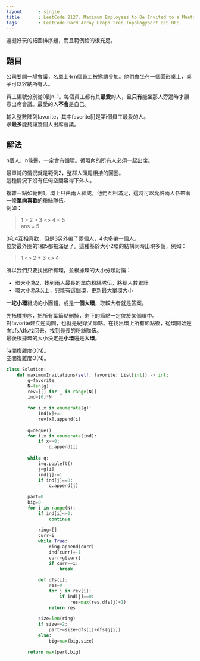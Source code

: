 ```yaml
---
layout      : single
title       : LeetCode 2127. Maximum Employees to Be Invited to a Meeting
tags        : LeetCode Hard Array Graph Tree TopologySort BFS DFS
---
```

還挺好玩的拓圖排序題，而且範例給的很充足。  

## 題目

公司要開一場會議，名單上有n個員工被邀請參加。他們會坐在一個圓形桌上，桌子可以容納所有人。  

員工編號分別從0到n-1。每個員工都有其**最愛**的人，且**只有**能坐那人旁邊時才願意出席會議。最愛的人**不會**是自己。  

輸入整數陣列favorite，其中favorite[i]是第i個員工最愛的人。  
求**最多**能夠讓幾個人出席會議。  

## 解法

n個人，n條邊，一定會有循環。循環內的所有人必須一起出席。  

最單純的情況就是範例2，整群人頭尾相接的圓圈。  
這種情況下沒有任何空間容得下外人。  

複雜一點如範例1，環上只由兩人組成，他們互相滿足，這時可以允許兩人各帶著一條**單向喜歡**的粉絲隊伍。  
例如：  
> 1 > 2 > 3 <> 4 < 5  
> ans = 5  

3和4互相喜歡，但是3另外帶了兩個人，4也多帶一個人。  
位於最外圈的1和5都被滿足了。這種基於大小2環的結構同時出現多個，例如：  
> 1 <> 2 + 3 <> 4  

所以我們只要找出所有環，並根據環的大小分類討論：

- 環大小為2，找到兩人最長的單向粉絲隊伍，將總人數累計  
- 環大小為3以上，只能有這個環，更新最大單環大小  

**一坨小環**組成的小團體，或是**一個大環**，取較大者就是答案。  

先拓樸排序，把所有葉節點刪掉，剩下的節點一定位於某個環中。  
對favorite建立逆向圖，也就是紀錄父節點。在找出環上所有節點後，從環開始逆向bfs/dfs找回去，找到最長的粉絲隊伍。  
最後根據環的大小決定是**小環**還是**大環**。  

時間複雜度O(N)。  
空間複雜度O(N)。  

```python
class Solution:
    def maximumInvitations(self, favorite: List[int]) -> int:
        g=favorite
        N=len(g)
        rev=[[] for _ in range(N)]
        ind=[0]*N
        
        for i,x in enumerate(g):
            ind[x]+=1
            rev[x].append(i)
            
        q=deque()
        for i,x in enumerate(ind):
            if x==0:
                q.append(i)
                
        while q:
            i=q.popleft()
            j=g[i]
            ind[j]-=1
            if ind[j]==0:
                q.append(j)
        
        part=0
        big=0
        for i in range(N):
            if ind[i]<=0:
                continue
            
            ring=[]
            curr=i
            while True:
                ring.append(curr)
                ind[curr]=-1
                curr=g[curr]
                if curr==i:
                    break
            
            def dfs(i):
                res=0
                for j in rev[i]:
                    if ind[j]==0:
                        res=max(res,dfs(j)+1)
                return res
            
            size=len(ring)
            if size==2:
                part+=size+dfs(i)+dfs(g[i])
            else:
                big=max(big,size)
        
        return max(part,big)
```

